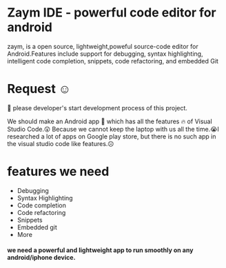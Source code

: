 # Zaym IDE - powerful code editor for android
zaym, is a open source, lightweight,poweful source-code editor for Android.Features include support for debugging, syntax highlighting, intelligent code completion, snippets, code refactoring, and embedded Git

#  Request ☺️
🔸 please developer's start development process of this project.

We should make an Android app 💭 which has all the features 🔥 of Visual Studio Code.😲 Because we cannot keep the laptop with us all the time.😭I researched a lot of apps on Google play store, but there is no such app in the visual studio code like features.☹️

# features we need
* Debugging
* Syntax Highlighting 
* Code completion
* Code refactoring
* Snippets
* Embedded git
* More

#### we need a powerful and lightweight app to run smoothly on any android/iphone device.
